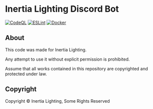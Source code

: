# Inertia Lighting Discord Bot

[![CodeQL](https://github.com/Inertia-Lighting/discord-bot/actions/workflows/codeql-analysis.yml/badge.svg)](https://github.com/Inertia-Lighting/discord-bot/actions/workflows/codeql-analysis.yml)
[![ESLint](https://github.com/Inertia-Lighting/discord-bot/actions/workflows/eslint.yml/badge.svg)](https://github.com/Inertia-Lighting/discord-bot/actions/workflows/eslint.yml)
[![Docker](https://github.com/Inertia-Lighting/inertia-discord-bot/actions/workflows/docker-ci.yml/badge.svg)](https://github.com/Inertia-Lighting/inertia-discord-bot/actions/workflows/docker-ci.yml)

## About

This code was made for Inertia Lighting.

Any attempt to use it without explicit permission is prohibited.

Assume that all works contained in this repository are copyrighted and protected under law.

## Copyright

Copyright &copy; Inertia Lighting, Some Rights Reserved
